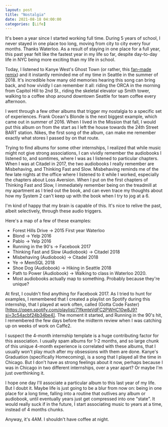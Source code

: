 ```yaml
---
layout: post
title: "Nostalgia"
date: 2021-08-18 04:00:00
categories: [Life]
---
```


It's been a year since I started working full time. During 5 years of school, I never stayed in one place too long, moving from city to city every four months. Thanks Waterloo. As a result of staying in one place for a full year, this past year felt like the fastest year in my life so far, despite day-to-day life in NYC being more exciting than my life in school.

Today, I listened to Kanye West's Ghost Town (or rather, this [fan-made remix](https://www.youtube.com/watch?v=dQAsaY0pKhI)) and it instantly reminded me of my time in Seattle in the summer of 2018. It's incredible how many old memories hearing this song can bring back, and how vividly I can remember it all: riding the ORCA in the morning from Capitol Hill to 2nd St., riding the skeletal elevator up Smith tower, walking to a coffee shop around downtown Seattle for team coffee every afternoon.

I went through a few other albums that trigger my nostalgia to a specific set of experiences. Frank Ocean's Blonde is the next biggest example, which came out in summer of 2016. When I lived in the Mission that fall, I would put this album on from the start as I left the house towards the 24th Street BART station. Nikes, the first song of the album, can make me remember exactly what stores I passed by on that route.

Trying to find albums for some other internships, I realized that while music might not give strong associations, I can vividly remember the audiobooks I listened to, and somtimes, where I was as I listened to particular chapters. When I was at Citadel in 2017, the two audiobooks I really remember are Misbehaving, and Thinking Fast and Slow. Misbehaving reminds me of the few late nights at the office where I listened to it while I worked, especially the chapters about Loss Aversion. When I put on the first chapters of Thinking Fast and Slow, I immediately remember being on the treadmill at my apartment as I tried out the book, and can even trace my thoughts about how my System 2 can't keep up with the book when I try to jog at a 6.

I'm kind of happy that my brain is capable of this. It's nice to relive the past, albeit selectively, through these audio triggers.

Here's a map of a few of these examples:
- Forest Hills Drive -> 2015 First year Waterloo
- Blond -> Yelp 2016
- Pablo -> Yelp 2016
- Running in the 90's -> Facebook 2017
- Thinking Fast and Slow (Audiobook) -> Citadel 2018
- Misbehaving (Audiobook) -> Citadel 2018
- Ye -> MemSQL 2018
- Shoe Dog (Audiobook) -> Hiking in Seattle 2018
- Path to Power (Audiobook) -> Walking to class in Waterloo 2020.
- Most audiobooks actually map to something. Probably because they're unique?

At first, I couldn't find anything for Facebook 2017. As I tried to hunt for examples, I remembered that I created a playlist on Spotify during this internship, that I played at work often, called (Gotta Code Faster)[https://open.spotify.com/playlist/71fkmteVdFC2PWHC10w8J9?si=3c54acbf24b34be4]. The moment it started, and Running in the 90's hit, I remembered the few days before the midterm review when I was catching up on weeks of work on Caffe2.

I suspect the 4-month internship template is a huge contributing factor for this association. I usually spam albums for 1-2 months, and so large chunk of this unique 4-month experience is correlated with these albums, that I usually won't play much after my obsessions with them are done. Kanye's Graduation (specifically Homecoming), is a song that I played all the time in Chicago. But I don't have as strong feelings about it now, perhaps because I was in Chicago in two different internships, over a year apart? Or maybe I'm just overthinking it. 

I hope one day I'll associate a particular album to this last year of my life. But I doubt it. Maybe life is just going to be a blur from now on: being in one place for a long time, falling into a routine that outlives any album or audiobook, until eventually years just get compressed into one "state". It would really suck if in the future, I start associating music to years at a time, instead of 4 months chunks.

Anyway, it's 4AM. I shouldn't have coffee at night.